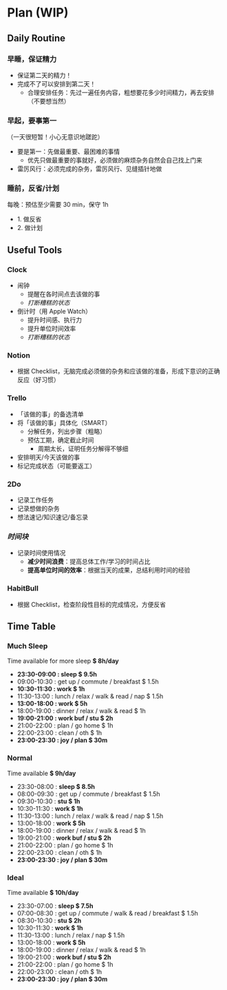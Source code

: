 # Plan (WIP)

## Daily Routine

### 早睡，保证精力

- 保证第二天的精力！
- 完成不了可以安排到第二天！
    - 合理安排任务：先过一遍任务内容，粗想要花多少时间精力，再去安排（不要想当然）

### 早起，要事第一

（一天很短暂！小心无意识地蹉跎）

- 要是第一：先做最重要、最困难的事情
    - 优先只做最重要的事就好，必须做的麻烦杂务自然会自己找上门来
- 雷厉风行：必须完成的杂务，雷厉风行、见缝插针地做

### 睡前，反省/计划

每晚：预估至少需要 30 min，保守 1h

- 1\. 做反省
- 2\. 做计划

## Useful Tools

### Clock

- 闹钟
    - 提醒在各时间点去该做的事
    - _打断糟糕的状态_
- 倒计时（用 Apple Watch）
    - 提升时间感、执行力
    - 提升单位时间效率
    - _打断糟糕的状态_

### Notion

- 根据 Checklist，无脑完成必须做的杂务和应该做的准备，形成下意识的正确反应（好习惯）

### Trello

- 「该做的事」的备选清单
- 将「该做的事」具体化（SMART）
    - 分解任务，列出步骤（粗略）
    - 预估工期，确定截止时间
        - 周期太长，证明任务分解得不够细
- 安排明天/今天该做的事
- 标记完成状态（可能要返工）

### 2Do

- 记录工作任务
- 记录想做的杂务
- 想法速记/知识速记/备忘录

### _时间块_

- 记录时间使用情况
    - **减少时间浪费**：提高总体工作/学习的时间占比
    - **提高单位时间的效率**：根据当天的成果，总结利用时间的经验

### HabitBull

- 根据 Checklist，检查阶段性目标的完成情况，方便反省

## Time Table

<!-- Schedule -->

### Much Sleep

Time available for more sleep **$ 8h/day**

- **23:30-09:00 : sleep $ 9.5h**
- 09:00-10:30 : get up / commute / breakfast $ 1.5h
- **10:30-11:30 : work $ 1h**
- 11:30-13:00 : lunch / relax / walk & read / nap $ 1.5h
- **13:00-18:00 : work $ 5h**
- 18:00-19:00 : dinner / relax / walk & read $ 1h
- **19:00-21:00 : work buf / stu $ 2h**
- 21:00-22:00 : plan / go home $ 1h
- 22:00-23:00 : clean / oth $ 1h
- **23:00-23:30 : joy / plan $ 30m**

### Normal

Time available **$ 9h/day**

- 23:30-08:00 : **sleep $ 8.5h**
- 08:00-09:30 : get up / commute / breakfast $ 1.5h
- 09:30-10:30 : **stu $ 1h**
- 10:30-11:30 : **work $ 1h**
- 11:30-13:00 : lunch / relax / walk & read / nap $ 1.5h
- 13:00-18:00 : **work $ 5h**
- 18:00-19:00 : dinner / relax / walk & read $ 1h
- 19:00-21:00 : **work buf / stu $ 2h**
- 21:00-22:00 : plan / go home $ 1h
- 22:00-23:00 : clean / oth $ 1h
- **23:00-23:30 : joy / plan $ 30m**

### Ideal

Time available **$ 10h/day**

- 23:30-07:00 : **sleep $ 7.5h**
- 07:00-08:30 : get up / commute / walk & read / breakfast $ 1.5h
- 08:30-10:30 : **stu $ 2h**
- 10:30-11:30 : **work $ 1h**
- 11:30-13:00 : lunch / relax / nap $ 1.5h
- 13:00-18:00 : **work $ 5h**
- 18:00-19:00 : dinner / relax / walk & read $ 1h
- 19:00-21:00 : **work buf / stu $ 2h**
- 21:00-22:00 : plan / go home $ 1h
- 22:00-23:00 : clean / oth $ 1h
- **23:00-23:30 : joy / plan $ 30m**
